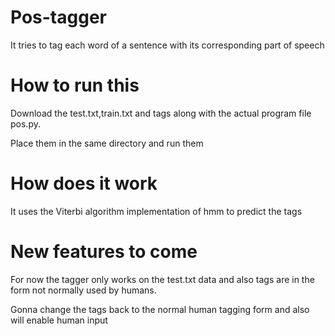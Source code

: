 # Pos-tagger
It tries to tag each word of a sentence with its corresponding part of speech

# How to run this
Download the test.txt,train.txt and tags along with the actual program file pos.py.

Place them in the same directory and run them

# How does it work
It uses the Viterbi algorithm implementation of hmm to predict the  tags

# New features to come
For now the tagger only works on the test.txt data and also tags are in the  form not normally used by humans.

Gonna change the tags back to the normal human tagging form and also will enable human input
